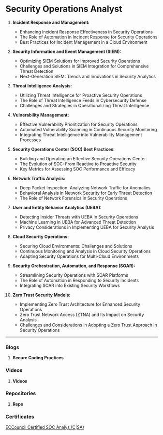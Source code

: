 # Security Operations Analyst

1. **Incident Response and Management:**
   - Enhancing Incident Response Effectiveness in Security Operations
   - The Role of Automation in Incident Response for Security Operations
   - Best Practices for Incident Management in a Cloud Environment

2. **Security Information and Event Management (SIEM):**
   - Optimizing SIEM Solutions for Improved Security Operations
   - Challenges and Solutions in SIEM Integration for Comprehensive Threat Detection
   - Next-Generation SIEM: Trends and Innovations in Security Analytics

3. **Threat Intelligence Analysis:**
   - Utilizing Threat Intelligence for Proactive Security Operations
   - The Role of Threat Intelligence Feeds in Cybersecurity Defense
   - Challenges and Strategies in Operationalizing Threat Intelligence

4. **Vulnerability Management:**
   - Effective Vulnerability Prioritization for Security Operations
   - Automated Vulnerability Scanning in Continuous Security Monitoring
   - Integrating Threat Intelligence into Vulnerability Management Processes

5. **Security Operations Center (SOC) Best Practices:**
   - Building and Operating an Effective Security Operations Center
   - The Evolution of SOC: From Reactive to Proactive Security
   - Key Metrics for Assessing SOC Performance and Efficacy

6. **Network Traffic Analysis:**
   - Deep Packet Inspection: Analyzing Network Traffic for Anomalies
   - Behavioral Analysis in Network Security for Early Threat Detection
   - The Role of Network Forensics in Security Operations

7. **User and Entity Behavior Analytics (UEBA):**
   - Detecting Insider Threats with UEBA in Security Operations
   - Machine Learning in UEBA for Advanced Threat Detection
   - Privacy Considerations in Implementing UEBA for Security Analysis

8. **Cloud Security Operations:**
   - Securing Cloud Environments: Challenges and Solutions
   - Continuous Monitoring and Analysis in Cloud Security Operations
   - Adapting Security Operations for Multi-Cloud Environments

9. **Security Orchestration, Automation, and Response (SOAR):**
   - Streamlining Security Operations with SOAR Platforms
   - The Role of Automation in Responding to Security Incidents
   - Integrating SOAR into Existing Security Workflows

10. **Zero Trust Security Models:**
    - Implementing Zero Trust Architecture for Enhanced Security Operations
    - Zero Trust Network Access (ZTNA) and Its Impact on Security Analysis
    - Challenges and Considerations in Adopting a Zero Trust Approach in Security Operations

-------------------------------------

### Blogs

1. **Secure Coding Practices**

### Videos

1. **Videos**

### Repositories

1. **Repo**

### Certificates

[ECCouncil Certified SOC Analys (C|SA)](https://www.eccouncil.org/train-certify/certified-soc-analyst-csa/)
